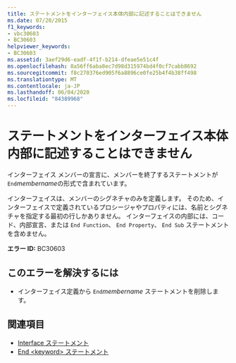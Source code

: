 ```yaml
---
title: ステートメントをインターフェイス本体内部に記述することはできません
ms.date: 07/20/2015
f1_keywords:
- vbc30603
- BC30603
helpviewer_keywords:
- BC30603
ms.assetid: 3aef29d6-eadf-4f1f-b214-dfeae5e51c4f
ms.openlocfilehash: 8a56ff6aba8ec7d98d315974bd4f0cf7cabb8692
ms.sourcegitcommit: f8c270376ed905f6a8896ce0fe25b4f4b38ff498
ms.translationtype: MT
ms.contentlocale: ja-JP
ms.lasthandoff: 06/04/2020
ms.locfileid: "84389968"
---
```

# <a name="statement-cannot-appear-within-an-interface-body"></a>ステートメントをインターフェイス本体内部に記述することはできません
インターフェイス メンバーの宣言に、メンバーを終了するステートメントが `End`*membername*の形式で含まれています。  
  
 インターフェイスは、メンバーのシグネチャのみを定義します。 そのため、インターフェイスで定義されているプロシージャやプロパティには、名前とシグネチャを指定する最初の行しかありません。 インターフェイスの内部には、コード、内部宣言、または `End Function`、 `End Property`、 `End Sub` ステートメントを含めません。  
  
 **エラー ID:** BC30603  
  
## <a name="to-correct-this-error"></a>このエラーを解決するには  
  
- インターフェイス定義から `End`*membername* ステートメントを削除します。  
  
## <a name="see-also"></a>関連項目

- [Interface ステートメント](../language-reference/statements/interface-statement.md)
- [End \<keyword> ステートメント](../language-reference/statements/end-keyword-statement.md)
